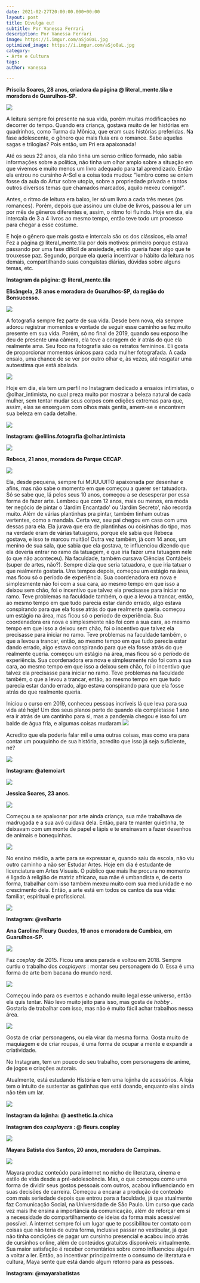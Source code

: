```yaml
---
date: 2021-02-27T20:00:00.000+00:00
layout: post
title: Divulga eu!
subtitle: Por Vanessa Ferrari
description: Por Vanessa Ferrari
image: https://i.imgur.com/aSjo0aL.jpg
optimized_image: https://i.imgur.com/aSjo0aL.jpg
category:
- Arte e Cultura
tags: 
author: vanessa

---
```

**Priscila Soares, 28 anos, criadora da página @ literal_mente.tila e moradora de Guarulhos-SP.**

![](https://i.imgur.com/zz7Pju9.png)

A leitura sempre foi presente na sua vida, porém muitas modificações no decorrer do tempo. Quando era criança, gostava muito de ler histórias em quadrinhos, como Turma da Mônica, que eram suas histórias preferidas. Na fase adolescente, o gênero que mais fluía era o romance. Sabe aquelas sagas e trilogias? Pois então, um Pri era apaixonada!

Até os seus 22 anos, ela não tinha um senso crítico formado, não sabia informações sobre a política, não tinha um olhar amplo sobre a situação em que vivemos e muito menos um livro adequado para tal aprendizado. Então ela entrou no cursinho A-Sol e a coisa toda mudou: “lembro como se ontem fosse da aula do Artur sobre utopia, sobre a propriedade privada e tantos outros diversos temas que chamados marcados, aquilo mexeu comigo!”.

Antes, o ritmo de leitura era baixo, ler só um livro a cada três meses (os romances). Porém, depois que assinou um clube de livros, passou a ler um por mês de gêneros diferentes e, assim, o ritmo foi fluindo. Hoje em dia, ela intercala de 3 a 4 livros ao mesmo tempo, então teve todo um processo para chegar a esse costume.

E hoje o gênero que mais gosta e intercala são os dos clássicos, ela ama! Fez a página @ literal_mente.tila por dois motivos: primeiro porque estava passando por uma fase difícil de ansiedade, então queria fazer algo que te trouxesse paz. Segundo, porque ela queria incentivar o hábito da leitura nos demais, compartilhando suas conquistas diárias, dúvidas sobre alguns temas, etc.

**Instagram da página: @ literal_mente.tila**

**Elisângela, 28 anos e moradora de Guarulhos-SP, da região do Bonsucesso.**

![](https://i.imgur.com/X0kC751.png)

A fotografia sempre fez parte de sua vida. Desde bem nova, ela sempre adorou registrar momentos e vontade de seguir esse caminho se fez muito presente em sua vida. Porém, só no final de 2019, quando seu esposo lhe deu de presente uma câmera, ela teve a coragem de ir atrás do que ela realmente ama. Seu foco na fotografia são os retratos femininos. Eli gosta de proporcionar momentos únicos para cada mulher fotografada. A cada ensaio, uma chance de se ver por outro olhar e, às vezes, até resgatar uma autoestima que está abalada.

![](https://i.imgur.com/ryzDrhD.jpg)

Hoje em dia, ela tem um perfil no Instagram dedicado a ensaios intimistas, o @olhar_intimista, no qual preza muito por mostrar a beleza natural de cada mulher, sem tentar mudar seus corpos com edições extremas para que, assim, elas se enxerguem com olhos mais gentis, amem-se e encontrem sua beleza em cada detalhe.

![](https://i.imgur.com/z5hBZrU.png)

**Instagram: @elilins.fotografia @olhar.intimista**

![](https://i.imgur.com/FucfQtr.png)

**Rebeca, 21 anos, moradora do Parque CECAP**.

![](https://i.imgur.com/BsNrhGF.jpg)

Ela, desde pequena, sempre fui MUUUUITO apaixonada por desenhar e afins, mas não sabe o momento em que começou a querer ser tatuadora. Só se sabe que, lá pelos seus 10 anos, começou a se desesperar por essa forma de fazer arte. Lembrou que com 12 anos, mais ou menos, era moda ter negócio de pintar o 'Jardim Encantado' ou 'Jardim Secreto', não recorda muito. Além de várias plantinhas pra pintar, também tinham outras vertentes, como a mandala. Certa vez, seu pai chegou em casa com uma dessas para ela. Ela jurava que era de plantinhas ou coisinhas do tipo, mas na verdade eram de várias tatuagens, porque ele sabia que Rebeca gostava, e isso te marcou muitão! Outra vez também, já com 14 anos, um menino de sua sala, que sabia que ela gostava, te influenciou dizendo que ela deveria entrar no ramo da tatuagem, e que iria fazer uma tatuagem nele (o que não aconteceu). Na faculdade, também cursava Ciências Contábeis (super de artes, não?). Sempre dizia que seria tatuadora, e que iria tatuar o que realmente gostaria. Uns tempos depois, começou um estágio na área, mas ficou só o período de experiência. Sua coordenadora era nova e simplesmente não foi com a sua cara, ao mesmo tempo em que isso a deixou sem chão, foi o incentivo que talvez ela precisasse para iniciar no ramo. Teve problemas na faculdade também, o que a levou a trancar, então, ao mesmo tempo em que tudo parecia estar dando errado, algo estava conspirando para que ela fosse atrás do que realmente queria. começou um estágio na área, mas ficou só o período de experiência. Sua coordenadora era nova e simplesmente não foi com a sua cara, ao mesmo tempo em que isso a deixou sem chão, foi o incentivo que talvez ela precisasse para iniciar no ramo. Teve problemas na faculdade também, o que a levou a trancar, então, ao mesmo tempo em que tudo parecia estar dando errado, algo estava conspirando para que ela fosse atrás do que realmente queria. começou um estágio na área, mas ficou só o período de experiência. Sua coordenadora era nova e simplesmente não foi com a sua cara, ao mesmo tempo em que isso a deixou sem chão, foi o incentivo que talvez ela precisasse para iniciar no ramo. Teve problemas na faculdade também, o que a levou a trancar, então, ao mesmo tempo em que tudo parecia estar dando errado, algo estava conspirando para que ela fosse atrás do que realmente queria.

Iniciou o curso em 2019, conheceu pessoas incríveis lá que leva para sua vida até hoje! Um dos seus planos perto de quando ela completasse 1 ano era ir atrás de um cantinho para si, mas a pandemia chegou e isso foi um balde de água fria, e algumas coisas mudaram.![](https://i.imgur.com/kLnM5t2.jpg)

Acredito que ela poderia falar mil e uma outras coisas, mas como era para contar um pouquinho de sua história, acredito que isso já seja suficiente, né?

![](https://i.imgur.com/eKgyQfe.jpg)

**Instagram: @atemoiart**

![](https://i.imgur.com/RZ20DiF.jpg)

**Jessica Soares, 23 anos.**

![](https://i.imgur.com/IrCkk7F.png)

Começou a se apaixonar por arte ainda criança, sua mãe trabalhava de madrugada e a sua avó cuidava dela. Então, para te manter quietinha, te deixavam com um monte de papel e lápis e te ensinavam a fazer desenhos de animais e bonequinhas.

![](https://i.imgur.com/nxIC4pH.jpg)

No ensino médio, a arte para se expressar e, quando saiu da escola, não viu outro caminho a não ser Estudar Artes. Hoje em dia é estudante de licenciatura em Artes Visuais. O público que mais lhe procura no momento é ligado à religião de matriz africana, sua mãe é umbandista e, de certa forma, trabalhar com isso também mexeu muito com sua mediunidade e no crescimento dela. Então, a arte está em todos os cantos da sua vida: familiar, espiritual e profissional.

![](https://i.imgur.com/dQRoLCJ.jpg)

**Instagram: @velharte**

**Ana Caroline Fleury Guedes, 19 anos e moradora de Cumbica, em Guarulhos-SP.**

![](https://i.imgur.com/MDwaZmr.jpg)

Faz _cosplay_ de 2015. Ficou uns anos parada e voltou em 2018. Sempre curtiu o trabalho dos _cosplayers_ : montar seu personagem do 0. Essa é uma forma de arte bem bacana do mundo nerd.

![](https://i.imgur.com/Jn4gUBI.jpg)

Começou indo para os eventos e achando muito legal esse universo, então ela quis tentar. Não levo muito jeito para isso, mas gosta de _hobby_ . Gostaria de trabalhar com isso, mas não é muito fácil achar trabalhos nessa área.

![](https://i.imgur.com/pQOMMDK.jpg)

Gosta de criar personagens, ou ela virar da mesma forma. Gosta muito de maquiagem e de criar roupas, é uma forma de ocupar a mente e expandir a criatividade.

No Instagram, tem um pouco do seu trabalho, com personagens de anime, de jogos e criações autorais.

Atualmente, está estudando História e tem uma lojinha de acessórios. A loja tem o intuito de sustentar as gatinhas que está doando, enquanto elas ainda não têm um lar.

![](https://i.imgur.com/q3kcwy5.jpg)

**Instagram da lojinha: @ aesthetic.la.chica**

**Instagram dos _cosplayers_ : @ fleurs.cosplay**

![](https://i.imgur.com/vCiiG6x.jpg)

**Mayara Batista dos Santos, 20 anos, moradora de Campinas.**

![](/uploads/mayara.png)

Mayara produz conteúdo para internet no nicho de literatura, cinema e estilo de vida desde a pré-adolescência. Mas, o que começou como uma forma de dividir seus gostos pessoais com outros, acabou influenciando em suas decisões de carreira. Começou a encarar a produção de conteúdo com mais seriedade depois que entrou para a faculdade, já que atualmente faz Comunicação Social, na Universidade de São Paulo. Um curso que cada vez mais lhe ensina a importância da comunicação, além de reforçar em si a necessidade do compartilhamento de ideias da forma mais acessível possível. A internet sempre foi um lugar que te possibilitou ter contato com coisas que não teria de outra forma, inclusive passar no vestibular, já que não tinha condições de pagar um cursinho presencial e acabou indo atrás de cursinhos online, além de conteúdos gratuitos disponíveis virtualmente. Sua maior satisfação é receber comentários sobre como influenciou alguém a voltar a ler. Então, ao incentivar principalmente o consumo de literatura e cultura, Maya sente que está dando algum retorno para as pessoas.

**Instagram: @mayarabatistas**